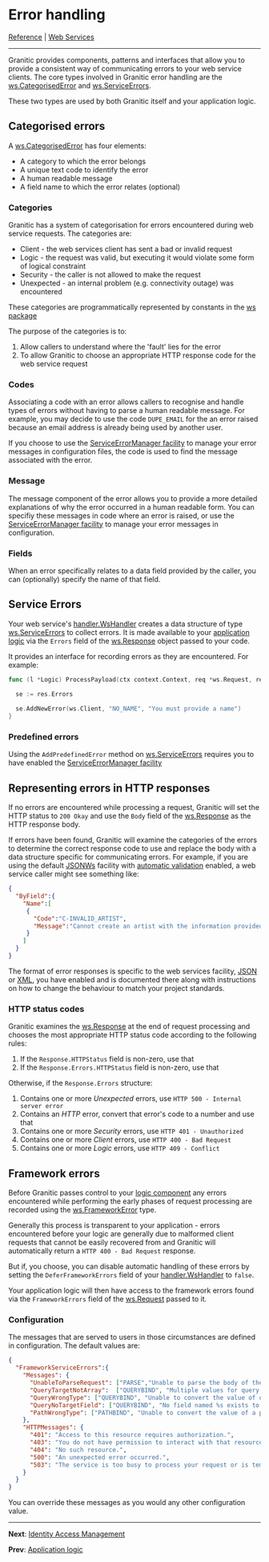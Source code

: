 # Error handling

[Reference](README.md) | [Web Services](ws-index.md)

---

Granitic provides components, patterns and interfaces that allow you to provide a consistent way of communicating errors
to your web service clients. The core types involved in Granitic error handling are the 
[ws.CategorisedError](https://godoc.org/github.com/graniticio/granitic/v2/ws#CategorisedError) and 
[ws.ServiceErrors](https://godoc.org/github.com/graniticio/granitic/v2/ws#ServiceErrors).

These two types are used by both Granitic itself and your application logic.

## Categorised errors

A [ws.CategorisedError](https://godoc.org/github.com/graniticio/granitic/v2/ws#CategorisedError) has four elements:

  * A category to which the error belongs
  * A unique text code to identify the error
  * A human readable message
  * A field name to which the error relates (optional)
  
### Categories

Granitic has a system of categorisation for errors encountered during web service requests. The categories are:

  * Client - the web services client has sent a bad or invalid request
  * Logic - the request was valid, but executing it would violate some form of logical constraint
  * Security - the caller is not allowed to make the request
  * Unexpected - an internal problem (e.g. connectivity outage) was encountered
  
These categories are programmatically represented by constants in the [ws package](https://godoc.org/github.com/graniticio/granitic/v2/ws)

The purpose of the categories is to:

 1. Allow callers to understand where the 'fault' lies for the error
 1. To allow Granitic to choose an appropriate HTTP response code for the web service request
 
### Codes

Associating a code with an error allows callers to recognise and handle types of errors without having to parse a human readable
message. For example, you may decide to use the code `DUPE_EMAIL` for the an error raised because an email address is already
being used by another user.

If you choose to use the [ServiceErrorManager facility](fac-service-errors.md) to manage your error messages in configuration
files, the code is used to find the message associated with the error.

### Message

The message component of the error allows you to provide a more detailed explanations of why the error occurred in a 
human readable form. You can specifiy these messages in code where an error is raised, or use the  
[ServiceErrorManager facility](fac-service-errors.md) to manage your error messages in configuration.

### Fields

When an error specifically relates to a data field provided by the caller, you can (optionally) specify the name of that
field.

## Service Errors

Your web service's [handler.WsHandler](https://godoc.org/github.com/graniticio/granitic/v2/ws/handler#WsHandler) creates
a data structure of type [ws.ServiceErrors](https://godoc.org/github.com/graniticio/granitic/v2/ws#ServiceErrors) to collect
errors. It is made available to your [application logic](ws-logic.md) via the `Errors` field of the 
[ws.Response](https://godoc.org/github.com/graniticio/granitic/v2/ws#Response) object passed to your code.

It provides an interface for recording errors as they are encountered. For example:

```go
func (l *Logic) ProcessPayload(ctx context.Context, req *ws.Request, res *ws.Response, t *SomeTarget) {

  se := res.Errors
	
  se.AddNewError(ws.Client, "NO_NAME", "You must provide a name")
}
```

### Predefined errors

Using the `AddPredefinedError` method on [ws.ServiceErrors](https://godoc.org/github.com/graniticio/granitic/v2/ws#ServiceErrors)
requires you to have enabled the  [ServiceErrorManager facility](fac-service-errors.md)

## Representing errors in HTTP responses

If no errors are encountered while processing a request, Granitic will set the HTTP status to `200 Okay` and 
use the `Body` field of the [ws.Response](https://godoc.org/github.com/graniticio/granitic/v2/ws#Response) as the HTTP
response body.

If errors have been found, Granitic will examine the categories of the errors to determine the correct response code to
use and replace the body with a data structure specific for communicating errors. For example, if you are using the 
default [JSONWs](fac-json-ws.md) facility with [automatic validation](vld-index.md) enabled, a web service caller might
see something like:

```json
{
  "ByField":{
    "Name":[
     {
       "Code":"C-INVALID_ARTIST",
       "Message":"Cannot create an artist with the information provided."
     }
    ]
  }
}
``` 

The format of error responses is specific to the web services facility, [JSON](fac-json-ws.md) or [XML](fac-xml-ws.md),
you have enabled and is documented there along with instructions on how to change the behaviour to match your project
standards.

### HTTP status codes

Granitic examines the [ws.Response](https://godoc.org/github.com/graniticio/granitic/v2/ws#Response) at the end 
of request processing and chooses the most appropriate HTTP status code according to the  following rules:

  1. If the `Response.HTTPStatus` field is non-zero, use that
  1. If the `Response.Errors.HTTPStatus` field is non-zero, use that
  
Otherwise, if the `Response.Errors` structure:
    
  1. Contains one or more _Unexpected_ errors, use `HTTP 500 - Internal server error`
  1. Contains an _HTTP_ error, convert that error's code to a number and use that
  1. Contains one or more _Security_ errors, use `HTTP 401 - Unauthorized`
  1. Contains one or more _Client_ errors, use `HTTP 400 - Bad Request`
  1. Contains one or more _Logic_ errors, use `HTTP 409 - Conflict`

## Framework errors

Before Granitic passes control to your [logic component](ws-logic.md) any errors encountered while performing
the early phases of request processing are recorded using the [ws.FrameworkError](https://godoc.org/github.com/graniticio/granitic/v2/ws#FrameworkError)
type. 

Generally this process is transparent to your application - errors encountered before your logic are generally due
to malformed client requests that cannot be easily recovered from and Granitic will automatically return a 
`HTTP 400 - Bad Request` response.

But if, you choose, you can disable automatic handling of these errors by setting the `DeferFrameworkErrors`
field of your [handler.WsHandler](https://godoc.org/github.com/graniticio/granitic/v2/ws/handler#WsHandler) to `false`.

Your application logic will then have access to the framework errors found via the `FrameworkErrors` field
of the [ws.Request](https://godoc.org/github.com/graniticio/granitic/v2/ws#Request) passed to it.


### Configuration

The messages that are served to users in those circumstances are defined in configuration. The default values are:

```json
{
  "FrameworkServiceErrors":{
    "Messages": {
      "UnableToParseRequest": ["PARSE","Unable to parse the body of the request. Please check the content you are sending."],
      "QueryTargetNotArray":  ["QUERYBIND", "Multiple values for query parameter %s. Only one value supported"],
      "QueryWrongType": ["QUERYBIND", "Unable to convert the value of query parameter %s to type %s. Value provided was %s"],
      "QueryNoTargetField": ["QUERYBIND", "No field named %s exists to bind query parameter %s into."],
      "PathWrongType": ["PATHBIND", "Unable to convert the value of a path parameter (group %s) to type %s. Please check the format of your request path. Value provided was \"%s\""]
    },
    "HTTPMessages": {
      "401": "Access to this resource requires authorization.",
      "403": "You do not have permission to interact with that resource.",
      "404": "No such resource.",
      "500": "An unexpected error occurred.",
      "503": "The service is too busy to process your request or is temporarily unavailable."
    }
  }
}
``` 

You can override these messages as you would any other configuration value.


---
**Next**: [Identity Access Management](ws-iam.md)

**Prev**: [Application logic](ws-logic.md)